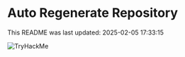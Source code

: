 # Auto Regenerate Repository

This README was last updated: 2025-02-05 17:33:15

 ![TryHackMe](https://tryhackme.com/badge/533634)